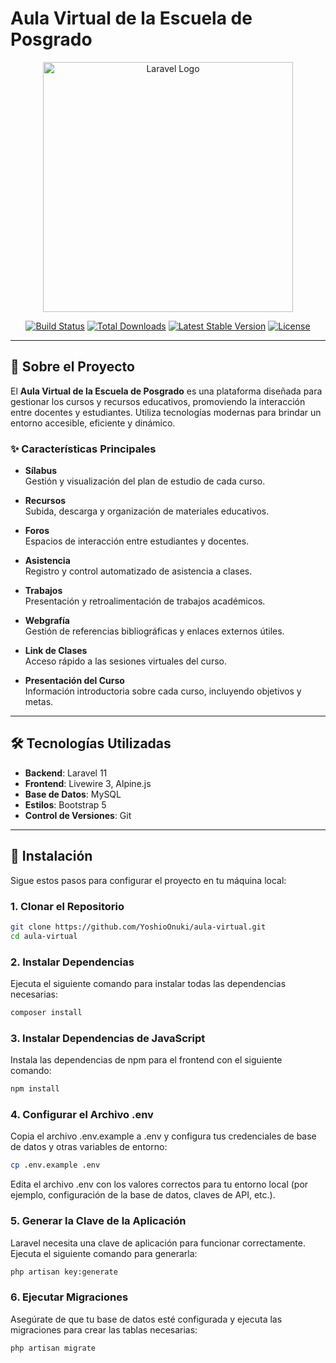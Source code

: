 # Aula Virtual de la Escuela de Posgrado

<p align="center">
  <a href="https://laravel.com" target="_blank">
    <img src="https://raw.githubusercontent.com/laravel/art/master/logo-lockup/5%20SVG/2%20CMYK/1%20Full%20Color/laravel-logolockup-cmyk-red.svg" width="400" alt="Laravel Logo">
  </a>
</p>

<p align="center">
  <a href="https://github.com/laravel/framework/actions"><img src="https://github.com/laravel/framework/workflows/tests/badge.svg" alt="Build Status"></a>
  <a href="https://packagist.org/packages/laravel/framework"><img src="https://img.shields.io/packagist/dt/laravel/framework" alt="Total Downloads"></a>
  <a href="https://packagist.org/packages/laravel/framework"><img src="https://img.shields.io/packagist/v/laravel/framework" alt="Latest Stable Version"></a>
  <a href="https://packagist.org/packages/laravel/framework"><img src="https://img.shields.io/packagist/l/laravel/framework" alt="License"></a>
</p>

---


## 🏫 Sobre el Proyecto

El **Aula Virtual de la Escuela de Posgrado** es una plataforma diseñada para gestionar los cursos y recursos educativos, promoviendo la interacción entre docentes y estudiantes. Utiliza tecnologías modernas para brindar un entorno accesible, eficiente y dinámico.

### ✨ Características Principales

- **Sílabus**  
  Gestión y visualización del plan de estudio de cada curso.

- **Recursos**  
  Subida, descarga y organización de materiales educativos.

- **Foros**  
  Espacios de interacción entre estudiantes y docentes.

- **Asistencia**  
  Registro y control automatizado de asistencia a clases.

- **Trabajos**  
  Presentación y retroalimentación de trabajos académicos.

- **Webgrafía**  
  Gestión de referencias bibliográficas y enlaces externos útiles.

- **Link de Clases**  
  Acceso rápido a las sesiones virtuales del curso.

- **Presentación del Curso**  
  Información introductoria sobre cada curso, incluyendo objetivos y metas.

---

## 🛠️ Tecnologías Utilizadas

- **Backend**: Laravel 11  
- **Frontend**: Livewire 3, Alpine.js  
- **Base de Datos**: MySQL  
- **Estilos**: Bootstrap 5  
- **Control de Versiones**: Git

---

## 🚀 Instalación

Sigue estos pasos para configurar el proyecto en tu máquina local:

### 1. Clonar el Repositorio

```bash
git clone https://github.com/YoshioOnuki/aula-virtual.git
cd aula-virtual
```

### 2. Instalar Dependencias

Ejecuta el siguiente comando para instalar todas las dependencias necesarias:

```bash
composer install
```

### 3. Instalar Dependencias de JavaScript

Instala las dependencias de npm para el frontend con el siguiente comando:

```bash
npm install
```

### 4. Configurar el Archivo .env

Copia el archivo .env.example a .env y configura tus credenciales de base de datos y otras variables de entorno:

```bash
cp .env.example .env
```

Edita el archivo .env con los valores correctos para tu entorno local (por ejemplo, configuración de la base de datos, claves de API, etc.).

### 5. Generar la Clave de la Aplicación

Laravel necesita una clave de aplicación para funcionar correctamente. Ejecuta el siguiente comando para generarla:

```bash
php artisan key:generate
```

### 6. Ejecutar Migraciones

Asegúrate de que tu base de datos esté configurada y ejecuta las migraciones para crear las tablas necesarias:

```bash
php artisan migrate
```
